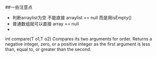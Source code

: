 ##一些注意点

- 判断arraylist为空 不能直接 arraylist == null 而是用isEmpty()
- 普通数组就可以直接 array == null
-
int compare(T o1,T o2)
Compares its two arguments for order. Returns a negative integer, zero, or a positive integer as the first argument is less than, equal to, or greater than the second.
